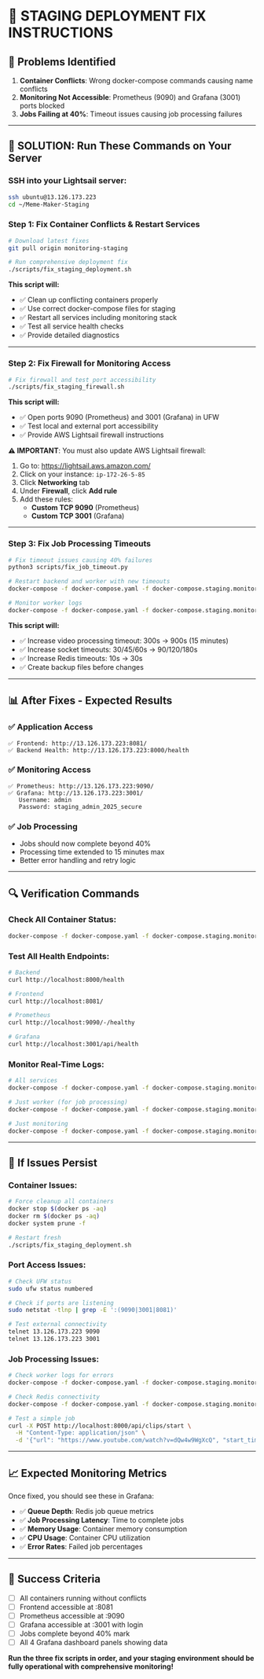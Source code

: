 # 🚨 STAGING DEPLOYMENT FIX INSTRUCTIONS

## 🎯 **Problems Identified**

1. **Container Conflicts**: Wrong docker-compose commands causing name conflicts
2. **Monitoring Not Accessible**: Prometheus (9090) and Grafana (3001) ports blocked
3. **Jobs Failing at 40%**: Timeout issues causing job processing failures

---

## 🔧 **SOLUTION: Run These Commands on Your Server**

### **SSH into your Lightsail server:**
```bash
ssh ubuntu@13.126.173.223
cd ~/Meme-Maker-Staging
```

### **Step 1: Fix Container Conflicts & Restart Services**
```bash
# Download latest fixes
git pull origin monitoring-staging

# Run comprehensive deployment fix
./scripts/fix_staging_deployment.sh
```

**This script will:**
- ✅ Clean up conflicting containers properly
- ✅ Use correct docker-compose files for staging
- ✅ Restart all services including monitoring stack
- ✅ Test all service health checks
- ✅ Provide detailed diagnostics

---

### **Step 2: Fix Firewall for Monitoring Access**
```bash
# Fix firewall and test port accessibility
./scripts/fix_staging_firewall.sh
```

**This script will:**
- ✅ Open ports 9090 (Prometheus) and 3001 (Grafana) in UFW
- ✅ Test local and external port accessibility
- ✅ Provide AWS Lightsail firewall instructions

**⚠️ IMPORTANT**: You must also update AWS Lightsail firewall:
1. Go to: https://lightsail.aws.amazon.com/
2. Click on your instance: `ip-172-26-5-85`
3. Click **Networking** tab
4. Under **Firewall**, click **Add rule**
5. Add these rules:
   - **Custom TCP 9090** (Prometheus)
   - **Custom TCP 3001** (Grafana)

---

### **Step 3: Fix Job Processing Timeouts**
```bash
# Fix timeout issues causing 40% failures
python3 scripts/fix_job_timeout.py

# Restart backend and worker with new timeouts
docker-compose -f docker-compose.yaml -f docker-compose.staging.monitoring.yml --env-file .env.monitoring.staging restart backend worker

# Monitor worker logs
docker-compose -f docker-compose.yaml -f docker-compose.staging.monitoring.yml --env-file .env.monitoring.staging logs -f worker
```

**This script will:**
- ✅ Increase video processing timeout: 300s → 900s (15 minutes)
- ✅ Increase socket timeouts: 30/45/60s → 90/120/180s
- ✅ Increase Redis timeouts: 10s → 30s
- ✅ Create backup files before changes

---

## 📊 **After Fixes - Expected Results**

### **✅ Application Access**
```
✅ Frontend: http://13.126.173.223:8081/
✅ Backend Health: http://13.126.173.223:8000/health
```

### **✅ Monitoring Access** 
```
✅ Prometheus: http://13.126.173.223:9090/
✅ Grafana: http://13.126.173.223:3001/
   Username: admin
   Password: staging_admin_2025_secure
```

### **✅ Job Processing**
- Jobs should now complete beyond 40%
- Processing time extended to 15 minutes max
- Better error handling and retry logic

---

## 🔍 **Verification Commands**

### **Check All Container Status:**
```bash
docker-compose -f docker-compose.yaml -f docker-compose.staging.monitoring.yml ps
```

### **Test All Health Endpoints:**
```bash
# Backend
curl http://localhost:8000/health

# Frontend  
curl http://localhost:8081/

# Prometheus
curl http://localhost:9090/-/healthy

# Grafana
curl http://localhost:3001/api/health
```

### **Monitor Real-Time Logs:**
```bash
# All services
docker-compose -f docker-compose.yaml -f docker-compose.staging.monitoring.yml logs -f

# Just worker (for job processing)
docker-compose -f docker-compose.yaml -f docker-compose.staging.monitoring.yml logs -f worker

# Just monitoring
docker-compose -f docker-compose.yaml -f docker-compose.staging.monitoring.yml logs -f prometheus grafana
```

---

## 🚨 **If Issues Persist**

### **Container Issues:**
```bash
# Force cleanup all containers
docker stop $(docker ps -aq)
docker rm $(docker ps -aq)
docker system prune -f

# Restart fresh
./scripts/fix_staging_deployment.sh
```

### **Port Access Issues:**
```bash
# Check UFW status
sudo ufw status numbered

# Check if ports are listening
sudo netstat -tlnp | grep -E ':(9090|3001|8081)'

# Test external connectivity
telnet 13.126.173.223 9090
telnet 13.126.173.223 3001
```

### **Job Processing Issues:**
```bash
# Check worker logs for errors
docker-compose -f docker-compose.yaml -f docker-compose.staging.monitoring.yml logs worker | tail -50

# Check Redis connectivity
docker-compose -f docker-compose.yaml -f docker-compose.staging.monitoring.yml exec redis redis-cli ping

# Test a simple job
curl -X POST http://localhost:8000/api/clips/start \
  -H "Content-Type: application/json" \
  -d '{"url": "https://www.youtube.com/watch?v=dQw4w9WgXcQ", "start_time": 0, "end_time": 10}'
```

---

## 📈 **Expected Monitoring Metrics**

Once fixed, you should see these in Grafana:
- ✅ **Queue Depth**: Redis job queue metrics
- ✅ **Job Processing Latency**: Time to complete jobs  
- ✅ **Memory Usage**: Container memory consumption
- ✅ **CPU Usage**: Container CPU utilization
- ✅ **Error Rates**: Failed job percentages

---

## 🎉 **Success Criteria**

- [ ] All containers running without conflicts
- [ ] Frontend accessible at :8081
- [ ] Prometheus accessible at :9090
- [ ] Grafana accessible at :3001 with login
- [ ] Jobs complete beyond 40% mark
- [ ] All 4 Grafana dashboard panels showing data

**Run the three fix scripts in order, and your staging environment should be fully operational with comprehensive monitoring!** 